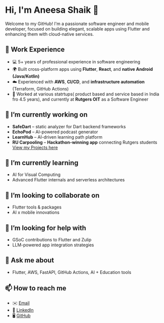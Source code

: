 # Hi, I'm Aneesa Shaik 👋

Welcome to my GitHub! I'm a passionate software engineer and mobile developer, focused on building elegant, scalable apps using Flutter and enhancing them with cloud-native services.

## 💼 Work Experience

- 💻 5+ years of professional experience in software engineering  
- 🌍 Built cross-platform apps using **Flutter**, **React**, and **native Android (Java/Kotlin)**  
- ☁️ Experienced with **AWS**, **CI/CD**, and **infrastructure automation** (Terraform, GitHub Actions)  
- 🏢 Worked at various statrtups( product based and service based in India fro 4.5 years), and currently at **Rutgers OIT** as a Software Engineer 

## 🔭 I’m currently working on  
- **SafeDart** – static analyzer for Dart backend frameworks  
- **EchoPod** – AI-powered podcast generator  
- **LearnHub** – AI-driven learning path platform  
- **RU Carpooling** – **Hackathon-winning app** connecting Rutgers students
[View my Projects here](https://devpost.com/aneesask57)

## 🌱 I’m currently learning  
- AI for Visual Computing  
- Advanced Flutter internals and serverless architectures

## 👯 I’m looking to collaborate on  
- Flutter tools & packages  
- AI x mobile innovations

## 🤔 I’m looking for help with  
- GSoC contributions to Flutter and Zulip  
- LLM-powered app integration strategies

## 💬 Ask me about  
- Flutter, AWS, FastAPI, GitHub Actions, AI + Education tools

## 📫 How to reach me  
- ✉️ [Email](aneesask57@gmail.com) 
- 🔗 [LinkedIn](https://www.linkedin.com/in/aneesa-sk/)  
- 🖥️ [GitHub](https://github.com/aneesa2023)
